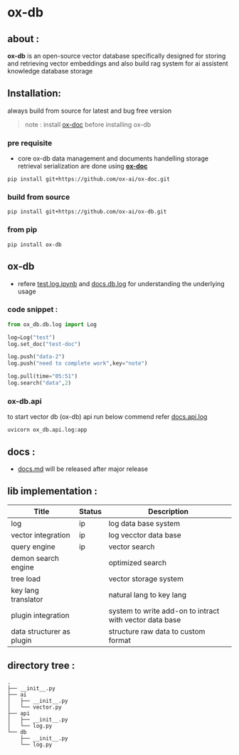 # ox-db

## about :

**ox-db** is an open-source vector database specifically designed for storing and retrieving vector embeddings and also build rag system for ai assistent knowledge database storage

## Installation:

always build from source for latest and bug free version

> note : install [ox-doc](https://github.com/ox-ai/ox-doc.git) before installing ox-db

### pre requisite

- core ox-db data management and documents handelling storage retrieval serialization are done using **[ox-doc](https://github.com/ox-ai/ox-doc.git)**

```
pip install git+https://github.com/ox-ai/ox-doc.git
```

### build from source

```
pip install git+https://github.com/ox-ai/ox-db.git
```

### from pip

```
pip install ox-db
```

## ox-db

- refere [test.log.ipynb](./test.log.ipynb.ipynb) and [docs.db.log](./docs/db.log.md) for understanding the underlying usage

### code snippet :

```py
from ox_db.db.log import Log

log=Log("test")
log.set_doc("test-doc")

log.push("data-2")
log.push("need to complete work",key="note")

log.pull(time="05:51")
log.search("data",2)

```

### ox-db.api

to start vector db (ox-db) api run below commend refer [docs.api.log](./docs/api.log.md)

```
uvicorn ox_db.api.log:app
```

## docs :

- [docs.md](./docs/docs.md) will be released after major release

## lib implementation :

| Title                     | Status | Description                                             |
| ------------------------- | ------ | ------------------------------------------------------- |
| log                       | ip     | log data base system                                    |
| vector integration        | ip     | log vecctor data base                                   |
| query engine              | ip     | vector search                                           |
| demon search engine       |        | optimized search                                        |
| tree load                 |        | vector storage system                                   |
| key lang translator       |        | natural lang to key lang                                |
| plugin integration        |        | system to write add-on to intract with vector data base |
| data structurer as plugin |        | structure raw data to custom format                     |

## directory tree :

```tree
.
├── __init__.py
├── ai
│   ├── __init__.py
│   └── vector.py
├── api
│   ├── __init__.py
│   └── log.py
└── db
    ├── __init__.py
    └── log.py
```
